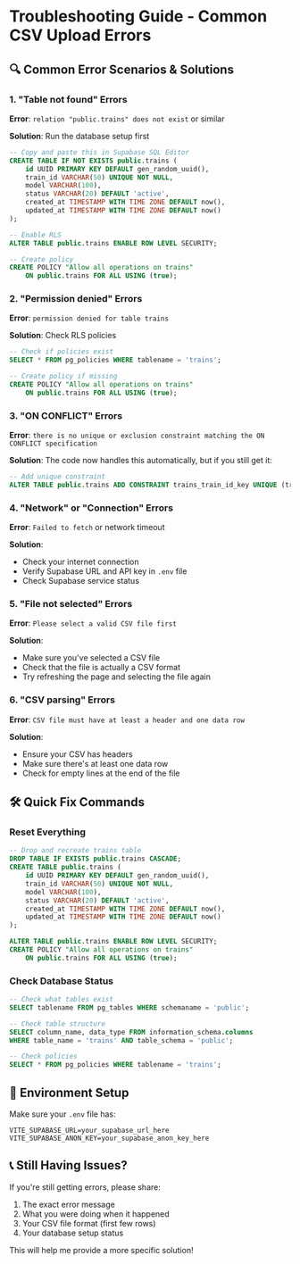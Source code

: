 # Troubleshooting Guide - Common CSV Upload Errors

## 🔍 Common Error Scenarios & Solutions

### 1. "Table not found" Errors

**Error**: `relation "public.trains" does not exist` or similar

**Solution**: Run the database setup first
```sql
-- Copy and paste this in Supabase SQL Editor
CREATE TABLE IF NOT EXISTS public.trains (
    id UUID PRIMARY KEY DEFAULT gen_random_uuid(),
    train_id VARCHAR(50) UNIQUE NOT NULL,
    model VARCHAR(100),
    status VARCHAR(20) DEFAULT 'active',
    created_at TIMESTAMP WITH TIME ZONE DEFAULT now(),
    updated_at TIMESTAMP WITH TIME ZONE DEFAULT now()
);

-- Enable RLS
ALTER TABLE public.trains ENABLE ROW LEVEL SECURITY;

-- Create policy
CREATE POLICY "Allow all operations on trains" 
    ON public.trains FOR ALL USING (true);
```

### 2. "Permission denied" Errors

**Error**: `permission denied for table trains`

**Solution**: Check RLS policies
```sql
-- Check if policies exist
SELECT * FROM pg_policies WHERE tablename = 'trains';

-- Create policy if missing
CREATE POLICY "Allow all operations on trains" 
    ON public.trains FOR ALL USING (true);
```

### 3. "ON CONFLICT" Errors

**Error**: `there is no unique or exclusion constraint matching the ON CONFLICT specification`

**Solution**: The code now handles this automatically, but if you still get it:
```sql
-- Add unique constraint
ALTER TABLE public.trains ADD CONSTRAINT trains_train_id_key UNIQUE (train_id);
```

### 4. "Network" or "Connection" Errors

**Error**: `Failed to fetch` or network timeout

**Solution**: 
- Check your internet connection
- Verify Supabase URL and API key in `.env` file
- Check Supabase service status

### 5. "File not selected" Errors

**Error**: `Please select a valid CSV file first`

**Solution**: 
- Make sure you've selected a CSV file
- Check that the file is actually a CSV format
- Try refreshing the page and selecting the file again

### 6. "CSV parsing" Errors

**Error**: `CSV file must have at least a header and one data row`

**Solution**: 
- Ensure your CSV has headers
- Make sure there's at least one data row
- Check for empty lines at the end of the file

## 🛠️ Quick Fix Commands

### Reset Everything
```sql
-- Drop and recreate trains table
DROP TABLE IF EXISTS public.trains CASCADE;
CREATE TABLE public.trains (
    id UUID PRIMARY KEY DEFAULT gen_random_uuid(),
    train_id VARCHAR(50) UNIQUE NOT NULL,
    model VARCHAR(100),
    status VARCHAR(20) DEFAULT 'active',
    created_at TIMESTAMP WITH TIME ZONE DEFAULT now(),
    updated_at TIMESTAMP WITH TIME ZONE DEFAULT now()
);

ALTER TABLE public.trains ENABLE ROW LEVEL SECURITY;
CREATE POLICY "Allow all operations on trains" 
    ON public.trains FOR ALL USING (true);
```

### Check Database Status
```sql
-- Check what tables exist
SELECT tablename FROM pg_tables WHERE schemaname = 'public';

-- Check table structure
SELECT column_name, data_type FROM information_schema.columns 
WHERE table_name = 'trains' AND table_schema = 'public';

-- Check policies
SELECT * FROM pg_policies WHERE tablename = 'trains';
```

## 🔧 Environment Setup

Make sure your `.env` file has:
```env
VITE_SUPABASE_URL=your_supabase_url_here
VITE_SUPABASE_ANON_KEY=your_supabase_anon_key_here
```

## 📞 Still Having Issues?

If you're still getting errors, please share:
1. The exact error message
2. What you were doing when it happened
3. Your CSV file format (first few rows)
4. Your database setup status

This will help me provide a more specific solution!


